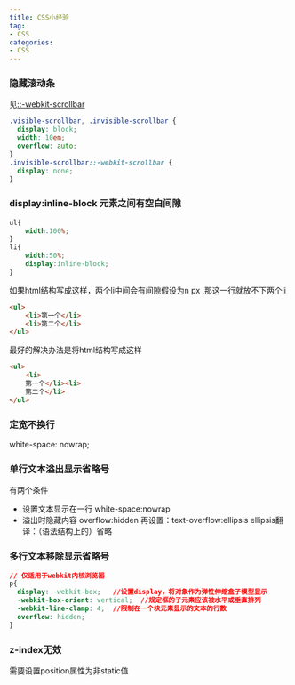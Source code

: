 ```yaml
---
title: CSS小经验
tag:
- CSS
categories:
- CSS
---
```

### 隐藏滚动条
见[::-webkit-scrollbar](https://developer.mozilla.org/en-US/docs/Web/CSS/::-webkit-scrollbar)
```css
.visible-scrollbar, .invisible-scrollbar {
  display: block;
  width: 10em;
  overflow: auto;
}
.invisible-scrollbar::-webkit-scrollbar {
  display: none;
}
```



### display:inline-block 元素之间有空白间隙
```css
ul{
    width:100%;
}
li{
    width:50%;
    display:inline-block;
}
```
如果html结构写成这样，两个li中间会有间隙假设为n px ,那这一行就放不下两个li
```html
<ul>
    <li>第一个</li>
    <li>第二个</li>
</ul>
```
最好的解决办法是将html结构写成这样
```html
<ul>
    <li>
    第一个</li><li>
    第二个</li>
</ul>
```


### 定宽不换行
white-space: nowrap;

### 单行文本溢出显示省略号
有两个条件
- 设置文本显示在一行  white-space:nowrap
- 溢出时隐藏内容   overflow:hidden
再设置：text-overflow:ellipsis       ellipsis翻译：（语法结构上的）省略

### 多行文本移除显示省略号
```css
// 仅适用于webkit内核浏览器
p{
  display: -webkit-box;   //设置display，将对象作为弹性伸缩盒子模型显示
  -webkit-box-orient: vertical;  //规定框的子元素应该被水平或垂直排列
  -webkit-line-clamp: 4;  //限制在一个块元素显示的文本的行数
  overflow: hidden;
}
```

### z-index无效
需要设置position属性为非static值



